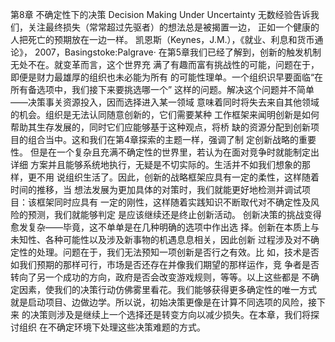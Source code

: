 第8章
不确定性下的决策
Decision Making Under Uncertainty
无数经验告诉我们，关注最终损失（常常超过先驱者）的想法总是被揭置一边，
正如一个健康的人把死亡的预期放在一边一样。
凯恩斯（Keynes，J.M.），《就业、利息和货币通论》，
2007，Basingstoke:Palgrave·
在第5章我们已经了解到，创新的触发机制无处不在。就变革而言，这个世界充
满了有趣而富有挑战性的可能，问题在于，即便是财力最雄厚的组织也未必能为所有
的可能性理单。一个组织识早要面临“在所有备选项中，我们接下来要挑选哪一个”
这样的问题。解决这个问题并不简单——决策事关资源投入，因而选择进入某一领域
意味着同时将失去来自其他领域的机会。组织是无法认同随意创新的，它们需要某种
工作框架来闻明创新是如何帮助其生存发展的，同时它们应能够基于这种观点，将桥
缺的资源分配到创新项目的组合当中。这和我们在第4章探索的主题一样，强调了制
定创新战略的重要性。
但是在一个复杂且充满不确定性的世界里，若认为在面对竞争时就能制定出详细
方案并且能够系统地执行，无疑是不切实际的。生活并不如我们想象的那样，更不用
说组织生活了。因此，创新的战略框架应具有一定的柔性，这样随着时间的推移，当
想法发展为更加具体的对策时，我们就能更好地检测并调试项目：该框架同时应具有
一定的刚性，这样随着实践知识不断取代对不确定性及风险的预测，我们就能够判定
是应该继续还是终止创新活动。
创新决策的挑战变得愈发复杂——毕竟，这不单单是在几种明确的选项中作出选
择。创新在本质上与未知性、各种可能性以及涉及新事物的机遇息息相关，因此创新
过程涉及对不确定性的处理。问题在于，我们无法预知一项创新是否行之有效。比
如，技术是否如我们预期的那样可行，市场是否还存在并像我们期望的那样运作，竞
争者是否转向了另一个成功的方向，政府是否会改变游戏规则，等等。以上这些都是
不确定因素，使我们的决策行动仿佛雾里看花。我们能够获得更多确定性的唯一方式
就是启动项目、边做边学。所以说，初始决策更像是在计算不同选项的风险，接下来
的决策则涉及是继续上一个选择还是转变方向以减少损失。在本章，我们将探讨组织
在不确定环境下处理这些决策难题的方式。
